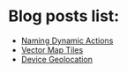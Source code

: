 # Blog posts list:
- [Naming Dynamic Actions](naming_dynamic_actions.md)
- [Vector Map Tiles](vector_map_tiles.md)
- [Device Geolocation](device_geolocation.md)
